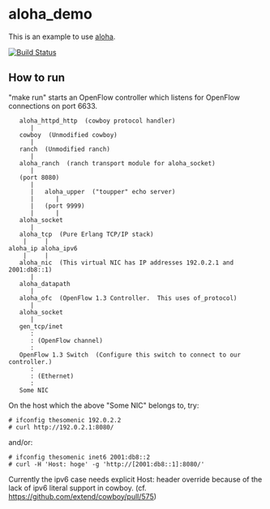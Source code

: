 aloha_demo
==========

This is an example to use [aloha](https://github.com/yamt/aloha).

[![Build Status](https://travis-ci.org/yamt/aloha_demo.png?branch=master)](https://travis-ci.org/yamt/aloha_demo)

How to run
----------

"make run" starts an OpenFlow controller which listens for OpenFlow
connections on port 6633.

       aloha_httpd_http  (cowboy protocol handler)
          |
       cowboy  (Unmodified cowboy)
          |
       ranch  (Unmodified ranch)
          |
       aloha_ranch  (ranch transport module for aloha_socket)
          |
       (port 8080)
          |
          |   aloha_upper  ("toupper" echo server)
          |      |
          |   (port 9999) 
          |      |
       aloha_socket
          |
       aloha_tcp  (Pure Erlang TCP/IP stack)
        |     |
    aloha_ip aloha_ipv6
        |     |
       aloha_nic  (This virtual NIC has IP addresses 192.0.2.1 and 2001:db8::1)
          |
       aloha_datapath
          |
       aloha_ofc  (OpenFlow 1.3 Controller.  This uses of_protocol)
          |
       aloha_socket
          |
       gen_tcp/inet
          :
          : (OpenFlow channel)
          :
       OpenFlow 1.3 Switch  (Configure this switch to connect to our controller.)
          :
          : (Ethernet)
          :
       Some NIC

On the host which the above "Some NIC" belongs to, try:

    # ifconfig thesomenic 192.0.2.2
    # curl http://192.0.2.1:8080/

and/or:

    # ifconfig thesomenic inet6 2001:db8::2
    # curl -H 'Host: hoge' -g 'http://[2001:db8::1]:8080/'

Currently the ipv6 case needs explicit Host: header override
because of the lack of ipv6 literal support in cowboy.
(cf. https://github.com/extend/cowboy/pull/575)
